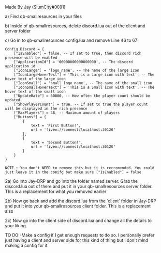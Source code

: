 Made By Jay (SlumCity#0001)

a) Find qb-smallresources in your files

b) Inside of qb-smallresources, delete discord.lua out of the client and server folder 

c) Go in to qb-smallresources config.lua and remove Line 46 to 67
```
Config.Discord = {
    ["IsEnabled"] = false, -- If set to true, then discord rich presence will be enabled
    ["ApplicationId"] = '00000000000000000', -- The discord application id
    ["IconLarge"] = 'logo_name', -- The name of the large icon
    ["IconLargeHoverText"] = 'This is a Large icon with text', -- The hover text of the large icon
    ["IconSmall"] = 'small_logo_name', -- The name of the small icon
    ["IconSmallHoverText"] = 'This is a Small icon with text', -- The hover text of the small icon
    ["UpdateRate"] = 60000, -- How often the player count should be updated
    ["ShowPlayerCount"] = true, -- If set to true the player count will be displayed in the rich presence
    ["MaxPlayers"] = 48, -- Maximum amount of players
    ["Buttons"] = {
        {
            text = 'First Button!',
            url = 'fivem://connect/localhost:30120'
        },
        {
            text = 'Second Button!',
            url = 'fivem://connect/localhost:30120'
        }
    }
}
```
    NOTE : You don't NEED to remove this but it is reccomended. You could just leave it in the conifg but make sure ["IsEnabled"] = false 



2a) Go into Jay-DRP and go into the folder named server. Grab the discord.lua out of there and put it in your qb-smallresources server folder. This is a replacement for what you removed earlier

2b) Now go back and add the discord.lua from the 'client' folder in Jay-DRP and put it into your qb-smallresources client folder. This is a replacement also

2c) Now go into the client side of discord.lua and change all the details to your liking.

TO DO
-Make a config if I get enough requests to do so. I personally prefer just having a client and server side for this kind of thing but I don't mind making a config for it

